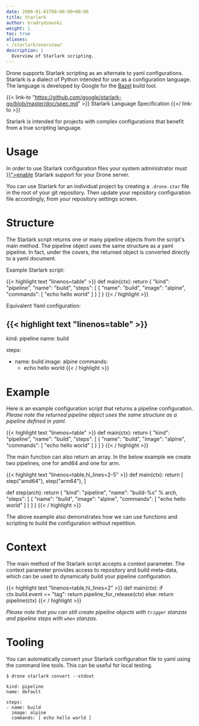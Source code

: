 ```yaml
---
date: 2000-01-01T00:00:00+00:00
title: Starlark
author: bradrydzewski
weight: 1
toc: true
aliases:
- /starlark/overview/
description: |
  Overview of Starlark scripting.
---
```


Drone supports Starlark scripting as an alternate to yaml configurations. Starlark is a dialect of Python intended for use as a configuration language. The language is developed by Google for the [Bazel](https://bazel.build/) build tool.

{{< link-to "https://github.com/google/starlark-go/blob/master/doc/spec.md" >}}
Starlark Language Specification
{{</ link-to >}}

Starlark is intended for projects with complex configurations that benefit from a true scripting language.

# Usage

<div class="alert">
In order to use Starlark configuration files your system administrator must <a href="{{< relref "server/reference/drone-starlark-enabled.md" >}}">enable</a> Starlark support for your Drone server.
</div>

You can use Starlark for an individual project by creating a `.drone.star` file in the root of your git repository. Then update your repository configuration file accordingly, from your repository settings screen.

# Structure

The Starlark script returns one or many pipeline objects from the script's main method. The pipeline object uses the same structure as a yaml pipeline. In fact, under the covers, the returned object is converted directly to a yaml document.

Example Starlark script:

{{< highlight text "linenos=table" >}}
def main(ctx):
  return {
    "kind": "pipeline",
    "name": "build",
    "steps": [
      {
        "name": "build",
        "image": "alpine",
        "commands": [
            "echo hello world"
        ]
      }
    ]
  }
{{< / highlight >}}

Equivalent Yaml configuration:

{{< highlight text "linenos=table" >}}
---
kind: pipeline
name: build

steps:
- name: build
  image: alpine
  commands:
  - echo hello world
{{< / highlight >}}

# Example

Here is an example configuration script that returns a pipeline configuration. _Please note the returned pipeline object uses the same structure as a pipeline defined in yaml._

{{< highlight text "linenos=table" >}}
def main(ctx):
  return {
    "kind": "pipeline",
    "name": "build",
    "steps": [
      {
        "name": "build",
        "image": "alpine",
        "commands": [
            "echo hello world"
        ]
      }
    ]
  }
{{< / highlight >}}

The main function can also return an array. In the below example we create two pipelines, one for amd64 and one for arm.

{{< highlight text "linenos=table,hl_lines=2-5" >}}
def main(ctx):
  return [
    step("amd64"),
    step("arm64"),
  ]

def step(arch):
  return {
    "kind": "pipeline",
    "name": "build-%s" % arch,
    "steps": [
      {
        "name": "build",
        "image": "alpine",
        "commands": [
            "echo hello world"
        ]
      }
    ]
  }
{{< / highlight >}}

The above example also demonstrates how we can use functions and scripting to build the configuration without repetition.

# Context

The main method of the Starlark script accepts a context parameter. The context parameter provides access to repository and build meta-data, which can be used to dynamically build your pipeline configuration.

{{< highlight text "linenos=table,hl_lines=2" >}}
def main(ctx):
  if ctx.build.event == "tag":
    return pipeline_for_release(ctx)
  else:
    return pipeline(ctx)
{{< / highlight >}}

_Please note that you can still create pipeline objects with `trigger` stanzas and pipeline steps with `when` stanzas._

# Tooling

You can automatically convert your Starlark configuration file to yaml using the command line tools. This can be useful for local testing.

```
$ drone starlark convert --stdout

kind: pipeline
name: default

steps:
- name: build
  image: alpine
  commands: [ echo hello world ]
```